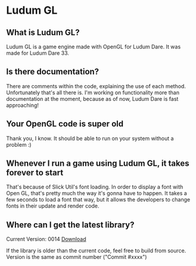 # Ludum GL

## What is Ludum GL?

Ludum GL is a game engine made with OpenGL for Ludum Dare. It was made for Ludum Dare 33.


## Is there documentation?

There are comments within the code, explaining the use of each method. Unfortunately that's all there is. I'm working on functionality more than documentation at the moment, because as of now, Ludum Dare is fast approaching!


## Your OpenGL code is super old

Thank you, I know. It should be able to run on your system without a problem :)


## Whenever I run a game using Ludum GL, it takes forever to start

That's because of Slick Util's font loading. In order to display a font with Open GL, that's pretty much the way it's gonna have to happen. It takes a few seconds to load a font that way, but it allows the developers to change fonts in their update and render code.


## Where can I get the latest library?

Current Version: 0014 [Download](https://app.box.com/s/ax4h2c34hsksyvb2ql2wjlbhk46lq2iu)

If the library is older than the current code, feel free to build from source.
Version is the same as commit number ("Commit #xxxx")